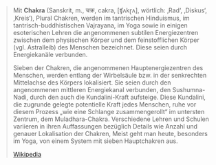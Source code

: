 > Mit **Chakra** (Sanskrit, m., चक्र, cakra, [ʧʌkɽʌ], wörtlich: ‚Rad‘, ‚Diskus‘, ‚Kreis‘), Plural Chakren, werden im tantrischen Hinduismus, im tantrisch-buddhistischen Vajrayana, im Yoga sowie in einigen esoterischen Lehren die angenommenen subtilen Energiezentren zwischen dem physischen Körper und dem feinstofflichen Körper (vgl. Astralleib) des Menschen bezeichnet. Diese seien durch Energiekanäle verbunden.
>
> Sieben der Chakren, die angenommenen Hauptenergiezentren des Menschen, werden entlang der Wirbelsäule bzw. in der senkrechten Mittelachse des Körpers lokalisiert. Sie seien durch den angenommenen mittleren Energiekanal verbunden, den Sushumna-Nadi, durch den auch die Kundalini-Kraft aufsteige. Diese Kundalini, die zugrunde gelegte potentielle Kraft jedes Menschen, ruhe vor diesem Prozess „wie eine Schlange zusammengerollt“ im untersten Zentrum, dem Muladhara-Chakra. Verschiedene Lehren und Schulen variieren in ihren Auffassungen bezüglich Details wie Anzahl und genauer Lokalisation der Chakren, Meist geht man heute, besonders im Yoga, von einem System mit sieben Hauptchakren aus.
>
> [Wikipedia](https://de.wikipedia.org/wiki/Chakra)

